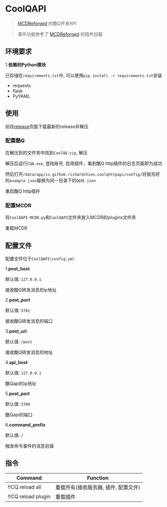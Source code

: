 # CoolQAPI

> [MCDReforged](https://github.com/Fallen-Breath/MCDReforged) 的酷Q开发API
>
> 事件功能参考了 [MCDReforged](https://github.com/Fallen-Breath/MCDReforged) 的插件加载

## 环境要求

1.**依赖的Python模块**

已存储在`requirements.txt`中, 可以使用`pip install -r requirements.txt`安装

- requests
- flask
- PyYAML

## 使用

前往[release](https://github.com/zhang-anzhi/CoolQAPI/releases)页面下载最新的release并解压

### 配置酷Q

在解压到的文件夹中找到`CoolQQ.zip`, 解压

解压后运行`CQA.exe`, 登陆账号, 启用插件，看到酷Q http插件的日志页面即为成功

然后打开`/data/app/io.github.richardchien.coolqhttpapi/config/`将我写好的`example.json`替换为同一目录下的`QQ号.json`

重启酷Q http插件

### 配置MCDR

将`CoolQAPI-MCDR.py`和`CoolQAPI`文件夹放入MCDR的plugins文件夹

重载MCDR

## 配置文件

配置文件位于`CoolQAPI\config.yml`

1.**post_host**

默认值: `127.0.0.1`

接收酷Q转发消息的ip地址

2.**post_port**

默认值: `5701`

接收酷Q转发消息的端口

3.**post_url**

默认值: `/post`

接收酷Q转发消息的地址

4.**api_host**

默认值: `127.0.0.1`

酷Qapi的ip地址

5.**post_port**

默认值: `5700`

酷Qapi的端口

6.**command_prefix**

默认值: `/`

触发命令事件的消息前缀

## 指令

| Command                | Function                                 |
| ---------------------- | ---------------------------------------- |
| !!CQ reload all        | 重载所有(接收服务器, 插件, 配置文件)        |
| !!CQ reload plugin     | 重载插件                                  |
